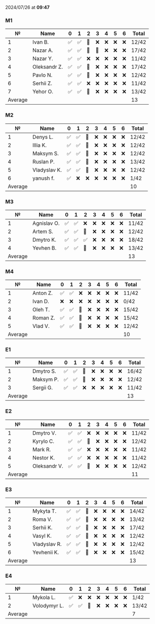 2024/07/26 at **09:47**
### M1
|№|Name|0|1|2|3|4|5|6|Total|
|-----|-----|-----|-----|-----|-----|-----|-----|-----|-----|
|1|Ivan B.|✅|✅|🔄|❌|❌|❌|❌|12/42|
|2|Nazar A.|✅|✅|🔄|🔄|❌|❌|❌|17/42|
|3|Nazar Y.|✅|✅|❌|❌|❌|❌|❌|11/42|
|4|Oleksandr Z.|✅|✅|🔄|❌|❌|❌|❌|17/42|
|5|Pavlo N.|✅|✅|🔄|❌|❌|❌|❌|12/42|
|6|Serhii Z.|✅|✅|❌|❌|❌|❌|❌|11/42|
|7|Yehor O.|✅|✅|🔄|❌|❌|❌|❌|13/42|
|Average|||||||||13|
### M2
|№|Name|0|1|2|3|4|5|6|Total|
|-----|-----|-----|-----|-----|-----|-----|-----|-----|-----|
|1|Denys L.|✅|✅|🔄|❌|❌|❌|❌|12/42|
|2|Illia K.|✅|✅|🔄|❌|❌|❌|❌|12/42|
|3|Maksym S.|✅|✅|🔄|❌|❌|❌|❌|12/42|
|4|Ruslan P.|✅|✅|🔄|❌|❌|❌|❌|13/42|
|5|Vladyslav K.|✅|✅|🔄|❌|❌|❌|❌|12/42|
|6|yanush f.|✅|❌|❌|❌|❌|❌|❌|1/42|
|Average|||||||||10|
### M3
|№|Name|0|1|2|3|4|5|6|Total|
|-----|-----|-----|-----|-----|-----|-----|-----|-----|-----|
|1|Agnislav O.|✅|✅|❌|❌|❌|❌|❌|11/42|
|2|Artem S.|✅|✅|🔄|❌|❌|❌|❌|12/42|
|3|Dmytro K.|✅|✅|✅|❌|❌|❌|❌|18/42|
|4|Yevhen B.|✅|✅|🔄|❌|❌|❌|❌|13/42|
|Average|||||||||13|
### M4
|№|Name|0|1|2|3|4|5|6|Total|
|-----|-----|-----|-----|-----|-----|-----|-----|-----|-----|
|1|Anton Z.|✅|✅|❌|❌|❌|❌|❌|11/42|
|2|Ivan D.|❌|❌|❌|❌|❌|❌|❌|0/42|
|3|Oleh T.|✅|✅|🔄|❌|❌|❌|❌|15/42|
|4|Roman Z.|✅|✅|🔄|❌|❌|❌|❌|15/42|
|5|Vlad V.|✅|✅|🔄|❌|❌|❌|❌|12/42|
|Average|||||||||10|
### E1
|№|Name|0|1|2|3|4|5|6|Total|
|-----|-----|-----|-----|-----|-----|-----|-----|-----|-----|
|1|Dmytro S.|✅|✅|🔄|❌|❌|❌|❌|16/42|
|2|Maksym P.|✅|✅|🔄|❌|❌|❌|❌|12/42|
|3|Sergii G.|✅|✅|❌|❌|❌|❌|❌|11/42|
|Average|||||||||13|
### E2
|№|Name|0|1|2|3|4|5|6|Total|
|-----|-----|-----|-----|-----|-----|-----|-----|-----|-----|
|1|Dmytro V.|✅|✅|❌|❌|❌|❌|❌|11/42|
|2|Kyrylo C.|✅|✅|🔄|❌|❌|❌|❌|12/42|
|3|Mark R.|✅|✅|❌|❌|❌|❌|❌|11/42|
|4|Nestor K.|✅|✅|❌|❌|❌|❌|❌|11/42|
|5|Oleksandr V.|✅|✅|🔄|❌|❌|❌|❌|12/42|
|Average|||||||||11|
### E3
|№|Name|0|1|2|3|4|5|6|Total|
|-----|-----|-----|-----|-----|-----|-----|-----|-----|-----|
|1|Mykyta T.|✅|✅|🔄|❌|❌|❌|❌|14/42|
|2|Roma V.|✅|✅|🔄|❌|❌|❌|❌|13/42|
|3|Serhii K.|✅|✅|🔄|❌|❌|❌|❌|17/42|
|4|Vasyl K.|✅|✅|🔄|❌|❌|❌|❌|12/42|
|5|Vladyslav R.|✅|✅|🔄|❌|❌|❌|❌|12/42|
|6|Yevhenii K.|✅|✅|🔄|❌|❌|❌|❌|15/42|
|Average|||||||||13|
### E4
|№|Name|0|1|2|3|4|5|6|Total|
|-----|-----|-----|-----|-----|-----|-----|-----|-----|-----|
|1|Mykola L.|✅|❌|❌|❌|❌|❌|❌|1/42|
|2|Volodymyr L.|✅|✅|🔄|❌|❌|❌|❌|13/42|
|Average|||||||||7|
